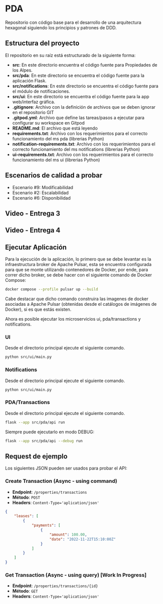# PDA

Repositorio con código base para el desarrollo de una arquitectura hexagonal siguiendo los principios y patrones de DDD.


## Estructura del proyecto

El repositorio en su raíz está estructurado de la siguiente forma:

- **src**: En este directorio encuentra el código fuente para Propiedades de los Alpes.
- **src/pda**: En este directorio se encuentra el código fuente para la aplicación Flask.
- **src/notifications**: En este directorio se encuentra el código fuente para el módulo de notificaciones.
- **src/ui**: En este directorio se encuentra el código fuente para la app web/interfaz gráfica.
- **.gitignore**: Archivo con la definición de archivos que se deben ignorar en el repositorio GIT
- **.gitpod.yml**: Archivo que define las tareas/pasos a ejecutar para configurar su workspace en Gitpod
- **README.md**: El archivo que está leyendo
- **requirements.txt**: Archivo con los requerimientos para el correcto funcionamiento del ms pda (librerias Python)
- **notification-requirements.txt**: Archivo con los requerimientos para el correcto funcionamiento del ms notifications (librerias Python)
- **ui-requirements.txt**: Archivo con los requerimientos para el correcto funcionamiento del ms ui (librerias Python)

## Escenarios de calidad a probar
- Escenario #9: Modificabilidad
- Escenario #2: Escalabilidad
- Escenario #6: Disponibilidad

## Video - Entrega 3

[](https://github.com/lmaero/MISW4406-PropiedadesAlpes/assets/60992168/d96e2d76-7657-456d-b775-07b22a2b7201)

## Video - Entrega 4

[](https://github.com/lmaero/MISW4406-PropiedadesAlpes/assets/98992754/66e911d2-0032-4a33-b9c5-f75c30ff0d3d)





## Ejecutar Aplicación

Para la ejecución de la aplicación, lo primero que se debe levantar es la infraestructura broker de Apache Pulsar, esta se encuentra configurada para que se monte utilizando contenedores de Docker, por ende, para correr dicho broker, se debe hacer con el siguiente comando de Docker Compose:

```bash
docker compose --profile pulsar up --build
```

Cabe destacar que dicho comando construira las imagenes de docker asociadas a Apache Pulsar (obtenidas desde el catálogos de imágenes de Docker), si es que estás existen.


Ahora es posible ejecutar los microservicios ui, pda/transactions y notifications. 

### UI
Desde el directorio principal ejecute el siguiente comando.

```bash
python src/ui/main.py
```

### Notifications
Desde el directorio principal ejecute el siguiente comando.

```bash
python src/ui/main.py
```
### PDA/Transactions
Desde el directorio principal ejecute el siguiente comando.

```bash
flask --app src/pda/api run
```

Siempre puede ejecutarlo en modo DEBUG:

```bash
flask --app src/pda/api --debug run
```


## Request de ejemplo

Los siguientes JSON pueden ser usados para probar el API:

### Create Transaction (Async - using command)

- **Endpoint**: `/properties/transactions`
- **Método**: `POST`
- **Headers**: `Content-Type='aplication/json'`

```json
{
    "leases": [
        {
            "payments": [
                {
                    "amount": 100.00,
                    "date": "2022-11-22T15:10:00Z"
                }
            ]
        }
    ]
}
```

### Get Transaction (Async - using query) [Work In Progress]

- **Endpoint**: `/properties/transactions/{id}`
- **Método**: `GET`
- **Headers**: `Content-Type='aplication/json'`
